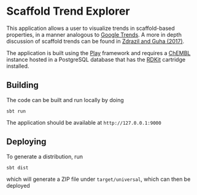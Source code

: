 # Scaffold Trend Explorer

This application allows a user to visualize trends in scaffold-based properties, in a manner analogous to
[Google Trends](https://trends.google.com/trends/). A more in depth discussion of scaffold trends can be found in [Zdrazil and Guha (2017)](http://pubs.acs.org/doi/abs/10.1021/acs.jmedchem.7b00954).

The application is built using the [Play](https://www.playframework.com/) framework and requires a [ChEMBL](https://www.ebi.ac.uk/chembl/) instance hosted in a PostgreSQL database that has the [RDKit](http://www.rdkit.org/) cartridge installed.

## Building

The code can be built and run locally by doing
```
sbt run
```
The application should be available at `http://127.0.0.1:9000`

## Deploying

To generate a distribution, run
```
sbt dist
```
which will generate a ZIP file under `target/universal`, which can then be deployed
